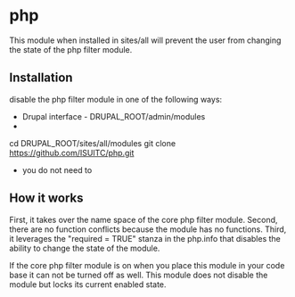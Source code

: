 php
===

This module when installed in sites/all will prevent the user from changing the state of the php filter module.

Installation
-------------

disable the php filter module in one of the following ways:
* Drupal interface - DRUPAL_ROOT/admin/modules
* 
cd DRUPAL_ROOT/sites/all/modules
git clone https://github.com/ISUITC/php.git
* you do not need to 


How it works
-------------

First, it takes over the name space of the core php filter module.
Second, there are no function conflicts because the module has no functions.
Third, it leverages the "required = TRUE" stanza in the php.info that disables the ability to change the state of the module.

If the core php filter module is on when you place this module in your code base it can not be turned off as well.
This module does not disable the module but locks its current enabled state.

